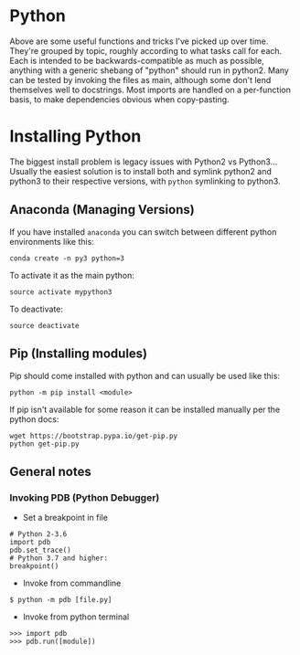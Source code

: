 # Python

Above are some useful functions and tricks I've picked up over time. They're grouped by topic, roughly according to what tasks call for each. Each is intended to be backwards-compatible as much as possible, anything with a generic shebang of "python" should run in python2. Many can be tested by invoking the files as main, although some don't lend themselves well to docstrings. Most imports are handled on a per-function basis, to make dependencies obvious when copy-pasting.

# Installing Python

The biggest install problem is legacy issues with Python2 vs Python3... Usually the easiest solution is to install both and symlink python2 and python3 to their respective versions, with `python` symlinking to python3.

## Anaconda (Managing Versions)

If you have installed `anaconda` you can switch between different python environments like this:

```
conda create -n py3 python=3
```

To activate it as the main python:

```
source activate mypython3
```

To deactivate:

```
source deactivate
```

## Pip (Installing modules)

Pip should come installed with python and can usually be used like this:

```
python -m pip install <module>
```

If pip isn't available for some reason it can be installed manually per the python docs:

```
wget https://bootstrap.pypa.io/get-pip.py
python get-pip.py
```

## General notes

### Invoking PDB (Python Debugger)

* Set a breakpoint in file

```
# Python 2-3.6
import pdb
pdb.set_trace()
# Python 3.7 and higher:
breakpoint()
```

* Invoke from commandline

```
$ python -m pdb [file.py]
```

* Invoke from python terminal

```
>>> import pdb
>>> pdb.run([module])
```

